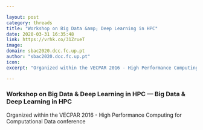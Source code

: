 ```yaml
---

layout: post
category: threads
title: "Workshop on Big Data &amp; Deep Learning in HPC"
date: 2020-03-31 16:35:48
link: https://vrhk.co/31ZrueT
image: 
domain: sbac2020.dcc.fc.up.pt
author: "sbac2020.dcc.fc.up.pt"
icon: 
excerpt: "Organized within the VECPAR 2016 - High Performance Computing for Computational Data conference"

---
```


### Workshop on Big Data &amp; Deep Learning in HPC — Big Data &amp; Deep Learning in HPC

Organized within the VECPAR 2016 - High Performance Computing for Computational Data conference